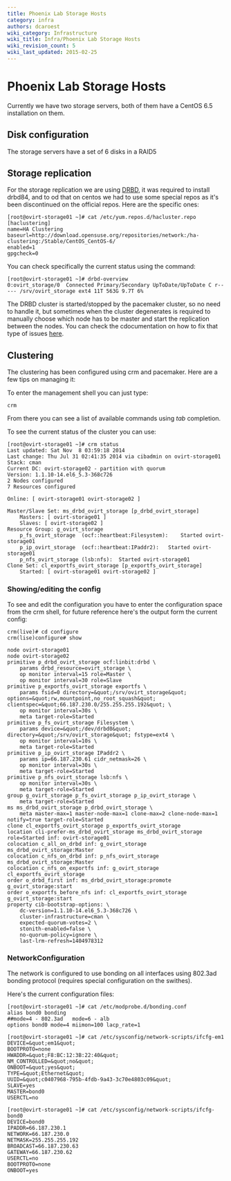 ```yaml
---
title: Phoenix Lab Storage Hosts
category: infra
authors: dcaroest
wiki_category: Infrastructure
wiki_title: Infra/Phoenix Lab Storage Hosts
wiki_revision_count: 5
wiki_last_updated: 2015-02-25
---
```


# Phoenix Lab Storage Hosts

Currently we have two storage servers, both of them have a CentOS 6.5 installation on them.

## Disk configuration

The storage servers have a set of 6 disks in a RAID5

## Storage replication

For the storage replication we are using [DRBD](http://www.drbd.org/users-guide/), it was required to install drbd84, and to od that on centos we had to use some special repos as it's been discontinued on the official repos. Here are the specific ones:

    [root@ovirt-storage01 ~]# cat /etc/yum.repos.d/hacluster.repo
    [haclustering]
    name=HA Clustering
    baseurl=http://download.opensuse.org/repositories/network:/ha-clustering:/Stable/CentOS_CentOS-6/
    enabled=1
    gpgcheck=0

You can check specifically the current status using the command:

    [root@ovirt-storage01 ~]# drbd-overview
    0:ovirt_storage/0  Connected Primary/Secondary UpToDate/UpToDate C r----- /srv/ovirt_storage ext4 11T 563G 9.7T 6% 

The DRBD cluster is started/stopped by the pacemaker cluster, so no need to handle it, but sometimes when the cluster degenerates is required to manually choose which node has to be master and start the replication between the nodes. You can check the cdocumentation on how to fix that type of issues [here](http://www.drbd.org/users-guide/ch-troubleshooting.html).

## Clustering

The clustering has been configured using crm and pacemaker. Here are a few tips on managing it:

To enter the management shell you can just type:

    crm

From there you can see a list of available commands using *tab* completion.

To see the current status of the cluster you can use:

    [root@ovirt-storage01 ~]# crm status
    Last updated: Sat Nov  8 03:59:18 2014
    Last change: Thu Jul 31 02:41:35 2014 via cibadmin on ovirt-storage01
    Stack: cman
    Current DC: ovirt-storage02 - partition with quorum
    Version: 1.1.10-14.el6_5.3-368c726
    2 Nodes configured
    7 Resources configured

    Online: [ ovirt-storage01 ovirt-storage02 ]

    Master/Slave Set: ms_drbd_ovirt_storage [p_drbd_ovirt_storage]
        Masters: [ ovirt-storage01 ]
        Slaves: [ ovirt-storage02 ]
    Resource Group: g_ovirt_storage
        p_fs_ovirt_storage  (ocf::heartbeat:Filesystem):    Started ovirt-storage01 
        p_ip_ovirt_storage  (ocf::heartbeat:IPaddr2):   Started ovirt-storage01 
        p_nfs_ovirt_storage (lsb:nfs):  Started ovirt-storage01
    Clone Set: cl_exportfs_ovirt_storage [p_exportfs_ovirt_storage]
        Started: [ ovirt-storage01 ovirt-storage02 ]

### Showing/editing the config

To see and edit the configuration you have to enter the configuration space from the crm shell, for future reference here's the output form the current config:

    crm(live)# cd configure
    crm(lise)configure# show

    node ovirt-storage01
    node ovirt-storage02
    primitive p_drbd_ovirt_storage ocf:linbit:drbd \
        params drbd_resource=ovirt_storage \
        op monitor interval=15 role=Master \
        op monitor interval=30 role=Slave
    primitive p_exportfs_ovirt_storage exportfs \
        params fsid=0 directory=&quot;/srv/ovirt_storage&quot; options=&quot;rw,mountpoint,no_root_squash&quot; clientspec=&quot;66.187.230.0/255.255.255.192&quot; \
        op monitor interval=30s \
        meta target-role=Started
    primitive p_fs_ovirt_storage Filesystem \
        params device=&quot;/dev/drbd0&quot; directory=&quot;/srv/ovirt_storage&quot; fstype=ext4 \
        op monitor interval=10s \
        meta target-role=Started
    primitive p_ip_ovirt_storage IPaddr2 \
        params ip=66.187.230.61 cidr_netmask=26 \
        op monitor interval=30s \
        meta target-role=Started
    primitive p_nfs_ovirt_storage lsb:nfs \
        op monitor interval=30s \
        meta target-role=Started
    group g_ovirt_storage p_fs_ovirt_storage p_ip_ovirt_storage \
        meta target-role=Started
    ms ms_drbd_ovirt_storage p_drbd_ovirt_storage \
        meta master-max=1 master-node-max=1 clone-max=2 clone-node-max=1 notify=true target-role=Started
    clone cl_exportfs_ovirt_storage p_exportfs_ovirt_storage
    location cli-prefer-ms_drbd_ovirt_storage ms_drbd_ovirt_storage role=Started inf: ovirt-storage01
    colocation c_all_on_drbd inf: g_ovirt_storage ms_drbd_ovirt_storage:Master
    colocation c_nfs_on_drbd inf: p_nfs_ovirt_storage ms_drbd_ovirt_storage:Master
    colocation c_nfs_on_exportfs inf: g_ovirt_storage cl_exportfs_ovirt_storage
    order o_drbd_first inf: ms_drbd_ovirt_storage:promote g_ovirt_storage:start
    order o_exportfs_before_nfs inf: cl_exportfs_ovirt_storage g_ovirt_storage:start
    property cib-bootstrap-options: \
        dc-version=1.1.10-14.el6_5.3-368c726 \
        cluster-infrastructure=cman \
        expected-quorum-votes=2 \
        stonith-enabled=false \
        no-quorum-policy=ignore \
        last-lrm-refresh=1404978312

### NetworkConfiguration

The network is configured to use bonding on all interfaces using 802.3ad bonding protocol (requires special configuration on the swithes).

Here's the current configuration files:

    [root@ovirt-storage01 ~]# cat /etc/modprobe.d/bonding.conf
    alias bond0 bonding
    ##mode=4 - 802.3ad   mode=6 - alb
    options bond0 mode=4 miimon=100 lacp_rate=1

    [root@ovirt-storage01 ~]# cat /etc/sysconfig/network-scripts/ifcfg-em1
    DEVICE=&quot;em1&quot;
    BOOTPROTO=none
    HWADDR=&quot;F8:BC:12:3B:22:40&quot;
    NM_CONTROLLED=&quot;no&quot;
    ONBOOT=&quot;yes&quot;
    TYPE=&quot;Ethernet&quot;
    UUID=&quot;c0407968-795b-4fdb-9a43-3c70e4803c09&quot;
    SLAVE=yes
    MASTER=bond0
    USERCTL=no

    [root@ovirt-storage01 ~]# cat /etc/sysconfig/network-scripts/ifcfg-bond0
    DEVICE=bond0
    IPADDR=66.187.230.1
    NETWORK=66.187.230.0
    NETMASK=255.255.255.192
    BROADCAST=66.187.230.63
    GATEWAY=66.187.230.62
    USERCTL=no
    BOOTPROTO=none
    ONBOOT=yes
